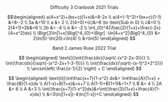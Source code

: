 $$
\text{Difficulty 3 Cranbook 2021 Trials}
$$

$$\begin{aligned}
a(4+x^2)+(bx+c)(1+x)&=8-2x \\
a(4+(-1)^2)+(bx+c)(1-1) &=8--2 \\
5a &=10 \\
a &= 2 \\
2(4+0)+(c)&=8 \to \text{Sub in 0} \\
c&=0 \\
2(4+1)+2b&=6 \\
2b &= -4 \\
b &= -2 \\
\int_{0}^4{\frac{2}{1+x}+\frac{-2x}{4+x^2}dx} \\
\Bigr[2\ln|1+x|\Bigl]^4_{0}+\Bigr[ -\ln|4+x^2|\Bigl]^4_{0} &= 2\ln(5)-\ln(20)+\ln(4) \\
&=\ln(5)
\end{aligned}
$$

$$
\text{Band 2 James Ruse 2022 Trial }
$$

$$
\begin{aligned}
\text{i)}\int{\frac{dx}{\sqrt{-(x^2-2x-3)}}} \\
\int{\frac{dx}{\sqrt{-(x^2-2x+1-3-1)}}} \\
\int{\frac{dx}{\sqrt{-(x-1)^2+2^2}}} \\
\arcsin\left( \frac{x-1}{2} \right) + C
\end{aligned}
$$

$$
\begin{aligned}
\text{ii)}\int\frac{x+7}{1-x^2} dx&= \int\frac{A}{1+x} + \frac{B}{1-x}dx \\
A(1-x)+B(1+x)&=x+7 \\
A(1-1)+B(1+1)&=1+7 \\
B &= 4 \\
2A &= 6 \\
A &=3 \\
\int{\frac{x+7}{1-x^2}dx}&=\int{\frac{3}{1+x}+\frac{4}{1-x}dx} \\
&=3\ln(|1+x|)-4\ln(|1-x|)+C
\end{aligned}
$$
